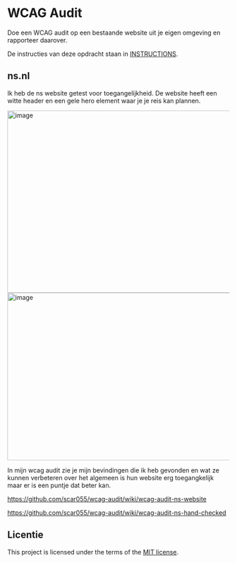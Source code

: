 # WCAG Audit 

Doe een WCAG audit op een bestaande website uit je eigen omgeving en rapporteer daarover.

De instructies van deze opdracht staan in [INSTRUCTIONS](https://github.com/fdnd-task/wcag-audit/blob/main/docs/INSTRUCTIONS.md).


## ns.nl

Ik heb de ns website getest voor toegangelijkheid. De website heeft een witte header en een gele hero element waar je je reis kan plannen.

<img width="937" height="412" alt="image" src="https://github.com/user-attachments/assets/accfdc6d-1df4-4612-b000-60f1d6309b12" />



<img width="660" height="379" alt="image" src="https://github.com/user-attachments/assets/cc99ae1b-cd3b-4c06-a3f5-ad7cf3af0f3a" />


In mijn wcag audit zie je mijn bevindingen die ik heb gevonden en wat ze kunnen verbeteren over het algemeen is hun website erg toegangkelijk maar er is een puntje dat beter kan.

https://github.com/scar055/wcag-audit/wiki/wcag-audit-ns-website

https://github.com/scar055/wcag-audit/wiki/wcag-audit-ns-hand-checked

## Licentie

This project is licensed under the terms of the [MIT license](./LICENSE).
